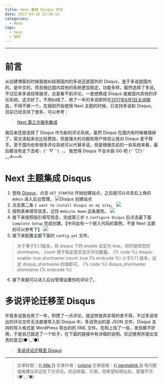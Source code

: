 ```yaml
---
title: Hexo 集成 Disqus 评论
date: 2017-03-26 22:36:12
categories:
  - Hexo
tags:
  - hexo
  - 插件
---
```

---

# 前言

从创建博客的时候我就纠结用国内的多说还是国外的 Disqus，鉴于多说是国内的，是中文的，而且相比国内其他的系统更加稳定，功能多样，毅然选择了多说。不过后来多说经常崩溃，总是看不到评论，一直想换成 Disqus 或者国内其他的评论系统。这次好了，不用纠结了，用了一年的多说即将在[2017年6月1日关闭服务][1]，不得不换一个。在我刚开始使用 Next 主题的时候，只支持多说和 Disqus，目前已经支持了很多，可以参考：

> [Next 第三方服务集成][2]

我后来还是选择了 Disqus 作为新的评论系统，虽然 Disqus 在国内有时候被墙掉了，英文读起来也比较费劲，但是强大的功能和用户体验让我对 Disqus 爱不释手。至于国内也有很多评论系统可以代替多说，但是根据先前的一些系统来看，最后都没有走下去呢╮(╯▽╰)╭。 我觉得 Disqus 不会半路 GG 吧 (╯‵□′)╯︵┻━┻

<!-- more -->

# Next 主题集成 Disqus

1. 登陆 [Disqus][3]，点击 `GET STARTED` 开始创建站点，之后就可以点击右上角的 `Admin` 进入后台管理。
![Disqus 创建站点](disqus_index.png)
2. 点击第二条 `I want to install Disqus on my site`。
![](disqus_intent.png)
3. 按照表单填写信息，记住 `Website Name` 这条属性。
![](disqus_create.png)
4. 接下来按照指引填写信息，完成第三步 `3.Configure Disqus` 后点击最下面 `Complete Setup` 完成创建。【中间会有一个嵌入代码的案例，不是 Next 主题的可以参考下】
![](disqus_settings.png)
5. 接下来配置主题下面的 `config.yml` 文件。
> 大于等于5.1.1版本，将 disqus 下的 enable 设定为 true，同时提供您的 shortname。 count 用于指定是否显示评论数量。
{% code %}
disqus:
  enable: true
  shortname:
  count: true
{% endcode %}
> 小于5.1.1 版本，设定 disqus_shortname 的值即可。
{% code %}
  disqus_shortname: shortname
{% endcode %}
6. 接下来就可以进入后台管理设置你的评论了。

# 多说评论迁移至 Disqus

毕竟多说我也用了一年，积攒了一点评论，就这样放弃非常的舍不得，不过多说导出的评论文件无法直接导入到 Disqus 中，多说导出的是 JSON 文件，Disqus 支持的导入格式是 WordPress 导出的的 XML 文件。在网上找了一些，发现都不好用，于是自己就造了一个轮子，在下面的链接中有详细的说明。欢迎使用并提出宝贵的意见(●'◡'●)

> [多说评论迁移至 Disqus][4]


---

> 文章标题：<a href='{{ permalink }}' title='{{ title }}' >{{ title }}</a>
> 文章作者：[cylong](http://www.cylong.com/about/ "cylong")
> 文章链接：<a href='{{ permalink }}' title='{{ title }}' >{{ permalink }}</a>
> 有问题或者建议欢迎在下方评论。欢迎转载、引用，但希望标明出处，感激不尽(●'◡'●)

[1]: http://dev.duoshuo.com/threads/58d1169ae293b89a20c57241 "重要通知: 多说即将关闭"
[2]: http://theme-next.iissnan.com/third-party-services.html "Next 第三方服务集成"
[3]: https://disqus.com "Disqus"
[4]: /blog/2017/04/05/duoshuo-to-disqus/ "多说评论迁移至 Disqus"
